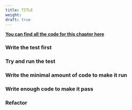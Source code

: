 ```yaml
---
title: TITLE
weight: 
draft: true
---
```


**[You can find all the code for this chapter here](https://github.com/pmareke/learn-python-with-tests/tree/main/examples/booleans)**

### Write the test first

### Try and run the test

### Write the minimal amount of code to make it run

### Write enough code to make it pass

### Refactor

